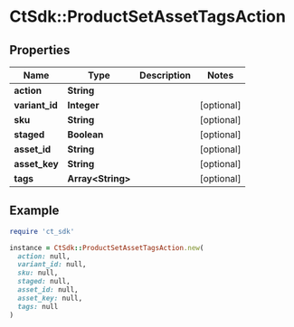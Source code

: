 # CtSdk::ProductSetAssetTagsAction

## Properties

| Name | Type | Description | Notes |
| ---- | ---- | ----------- | ----- |
| **action** | **String** |  |  |
| **variant_id** | **Integer** |  | [optional] |
| **sku** | **String** |  | [optional] |
| **staged** | **Boolean** |  | [optional] |
| **asset_id** | **String** |  | [optional] |
| **asset_key** | **String** |  | [optional] |
| **tags** | **Array&lt;String&gt;** |  | [optional] |

## Example

```ruby
require 'ct_sdk'

instance = CtSdk::ProductSetAssetTagsAction.new(
  action: null,
  variant_id: null,
  sku: null,
  staged: null,
  asset_id: null,
  asset_key: null,
  tags: null
)
```

